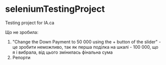 # seleniumTestingProject
Testing project for IA.ca

Що не зробила:
1. "Change the Down Payment to 50 000 using the + button of the slider" - це зробити неможливо, так як перша поділка на шкалі - 100 000,
  що я і вибрала, від цього змінилась фінальна сума
2. Репорти

